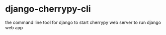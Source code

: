 # django-cherrypy-cli
the command line tool for django to start cherrypy web server to run django web app
